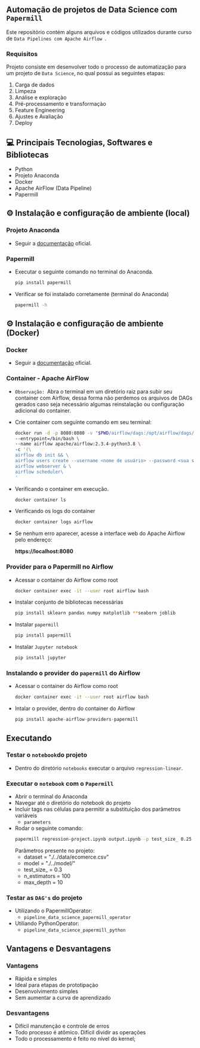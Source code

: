## Automação de projetos de Data Science com `Papermill`
  Este repositório contém alguns arquivos e códigos utilizados durante curso de `Data Pipelines com Apache Airflow `.
### Requisitos
Projeto consiste em desenvolver todo o processo de automatização para um projeto de `Data Science`, no qual possui as seguintes etapas:
  1. Carga de dados
  2. Limpeza
  3. Análise e exploraçào
  4. Pré-processamento e transformaçào
  5. Feature Engineering
  6. Ajustes e Avaliação
  7. Deploy
## 💻 Principais Tecnologias, Softwares e Bibliotecas
- Python
- Projeto Anaconda
- Docker 
- Apache AirFlow (Data Pipeline)
- Papermill
## ⚙ Instalação e configuração de ambiente (local)
### Projeto Anaconda
 - Seguir a [documentação](https://www.anaconda.com/) oficial.
### Papermill
  - Executar o seguinte comando no terminal do Anaconda.
    ```bash
    pip install papermill
    ```
  - Verificar se foi instalado corretamente (terminal do Anaconda)
    ```bash
    papermill -h
    ```
## ⚙ Instalação e configuração de ambiente (Docker)
### Docker
  - Seguir a [documentação](https://docs.docker.com/engine/install/) oficial.
### Container - Apache AirFlow
  - `Observação: `Abra o terminal em um diretório raiz para subir seu container com Airflow, dessa forma não perdemos os arquivos de DAGs gerados caso seja necessário algumas reinstalação ou configuração adicional do container.
  - Crie container com seguinte comando em seu terminal:
    ```bash
    docker run -d -p 8080:8080 -v "$PWD/airflow/dags:/opt/airflow/dags/" \
    --entrypoint=/bin/bash \
    --name airflow apache/airflow:2.3.4-python3.8 \
    -c '(\
    airflow db init && \
    airflow users create --username <nome de usuário> --password <sua senha> --firstname <Seu nome> --lastname <Seu Nome> --role Admin --email <Seu e-mail>); \
    airflow webserver & \
    airflow scheduler\
    '
    ```
  - Verificando o container em execução.
    ```bash
    docker container ls
    ```
  - Verificando os logs do container
    ```bash
    docker container logs airflow
    ```
  - Se nenhum erro aparecer, acesse a interface web do Apache Airflow pelo endereço:
    
    **https://localhost:8080**
### Provider para o Papermill no Airflow
  - Acessar o container do Airflow como root
    ```bash
    docker container exec -it --user root airflow bash
    ```
  - Instalar conjunto de bibliotecas necessárias
    ```bash
    pip install sklearn pandas numpy matplotlib **seaborn joblib
    ```
  - Instalar `papermill`
    ```bash
    pip install papermill
    ```
  - Instalar `Jupyter notebook`
    ```bash
    pip install jupyter
    ```
### Instalando o provider do `papermill` do Airflow
  - Acessar o container do Airflow como root
    ```bash
    docker container exec -it --user root airflow bash
    ```
  - Intalar o provider, dentro do container do Airflow
    ```python
    pip install apache-airflow-providers-papermill
    ```
## Executando 
### Testar o `notebook`do projeto
- Dentro do diretório `notebooks` executar o arquivo `regression-linear`.
### Executar o `notebook` com o `Papermill`
- Abrir o terminal do Anaconda
- Navegar até o diretório do notebook do projeto
- Incluir tags nas células para permitir a substituição dos parâmetros variáveis
  - `parameters`
- Rodar o seguinte comando:
  ```bash
  papermill regression-project.ipynb output.ipynb -p test_size_ 0.25 -p dataset "./../data/ecomerce.csv" -p model "./../model/" -p n_estimators 1000 -p max_depth 5 --stdout-file test.txt --stderr-file error.txt
  ```
  Parâmetros presente no projeto:
    - dataset = "./../data/ecomerce.csv"
    - model = "./../model/"
    - test_size_ = 0.3
    - n_estimators = 100
    - max_depth = 10
### Testar as `DAG's` do projeto
- Utilizando o PapermillOperator:
  - `pipeline_data_science_papermill_operator`
- Utiliando PythonOperator:
  - `pipeline_data_science_papermill_python`
## Vantagens e Desvantagens 
### Vantagens
- Rápida e simples
- Ideal para etapas de prototipaçào
- Desenvolvimento simples
- Sem aumentar a curva de aprendizado
### Desvantagens
- Difícil manutenção e controle de erros
- Todo processo é atômico. Difícil dividir as operações
- Todo o processamento é feito no nível do kernel;